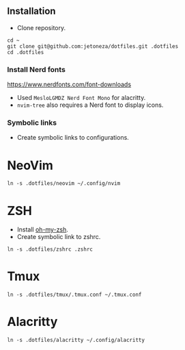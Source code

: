 ## Installation

* Clone repository.

```
cd ~
git clone git@github.com:jetoneza/dotfiles.git .dotfiles
cd .dotfiles
```

### Install Nerd fonts
https://www.nerdfonts.com/font-downloads

* Used `MesloLGMDZ Nerd Font Mono` for alacritty.
* `nvim-tree` also requires a Nerd font to display icons.

### Symbolic links

* Create symbolic links to configurations.

# NeoVim
```
ln -s .dotfiles/neovim ~/.config/nvim
```

# ZSH
* Install [oh-my-zsh](https://github.com/robbyrussell/oh-my-zsh).
* Create symbolic link to zshrc.
```
ln -s .dotfiles/zshrc .zshrc
```

# Tmux
```
ln -s .dotfiles/tmux/.tmux.conf ~/.tmux.conf
```

# Alacritty
```
ln -s .dotfiles/alacritty ~/.config/alacritty
```
